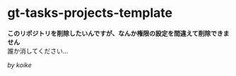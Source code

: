 # gt-tasks-projects-template

**このリポジトリを削除したいんですが、なんか権限の設定を間違えて削除できません**  
誰か消してください...

_by koike_
